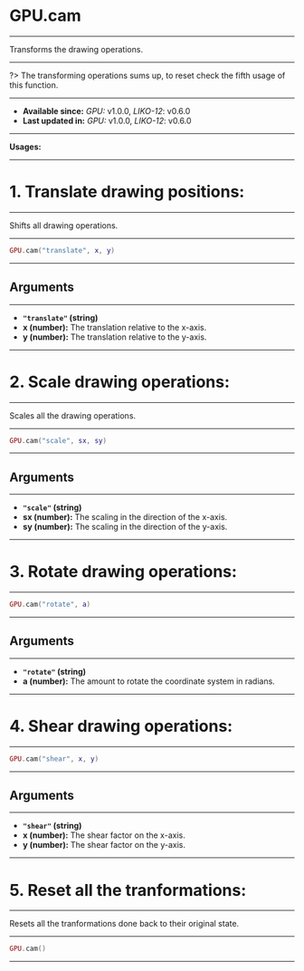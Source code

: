 # GPU.cam
---

Transforms the drawing operations.

---

?> The transforming operations sums up, to reset check the fifth usage of this function.

---

* **Available since:** _GPU:_ v1.0.0, _LIKO-12_: v0.6.0
* **Last updated in:** _GPU:_ v1.0.0, _LIKO-12_: v0.6.0

---

**Usages:**

---

# 1. Translate drawing positions:
---

Shifts all drawing operations.

---

```lua
GPU.cam("translate", x, y)
```


---
## Arguments
---

* **`"translate"` (string)**
* **x (number):** The translation relative to the x-axis.
* **y (number):** The translation relative to the y-axis.

---

# 2. Scale drawing operations:
---

Scales all the drawing operations.

---

```lua
GPU.cam("scale", sx, sy)
```


---
## Arguments
---

* **`"scale"` (string)**
* **sx (number):** The scaling in the direction of the x-axis.
* **sy (number):** The scaling in the direction of the y-axis.

---

# 3. Rotate drawing operations:
---

```lua
GPU.cam("rotate", a)
```


---
## Arguments
---

* **`"rotate"` (string)**
* **a (number):** The amount to rotate the coordinate system in radians.

---

# 4. Shear drawing operations:
---

```lua
GPU.cam("shear", x, y)
```


---
## Arguments
---

* **`"shear"` (string)**
* **x (number):** The shear factor on the x-axis.
* **y (number):** The shear factor on the y-axis.

---

# 5. Reset all the tranformations:
---

Resets all the tranformations done back to their original state.

---

```lua
GPU.cam()
```

---